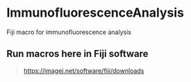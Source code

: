 # ImmunofluorescenceAnalysis
Fiji macro for immunofluorescence analysis

## Run macros here in Fiji software
> https://imagej.net/software/fiji/downloads
